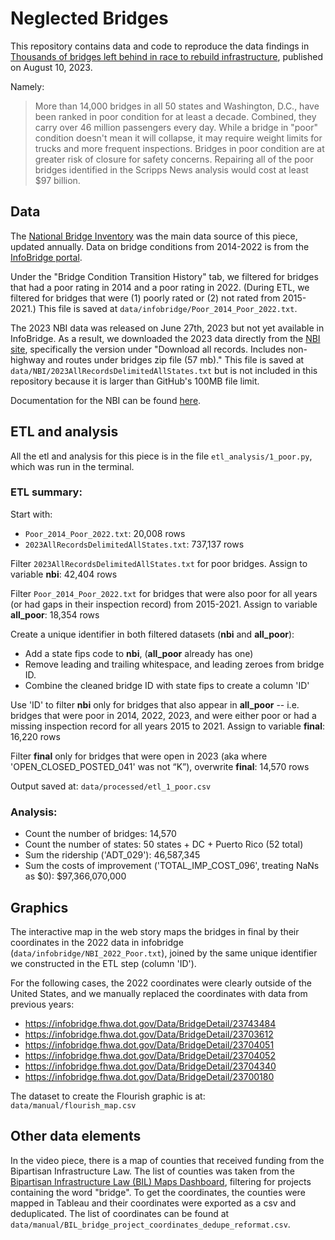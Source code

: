 # Neglected Bridges

This repository contains data and code to reproduce the data findings in [Thousands of bridges left behind in race to rebuild infrastructure](https://scrippsnews.com/stories/thousands-of-bridges-left-behind-in-race-to-rebuild-infrastructure/), published on August 10, 2023.

Namely: 

>More than 14,000 bridges in all 50 states and Washington, D.C., have been ranked in poor condition for at least a decade. Combined, they carry over 46 million passengers every day. While a bridge in "poor" condition doesn't mean it will collapse, it may require weight limits for trucks and more frequent inspections. Bridges in poor condition are at greater risk of closure for safety concerns. Repairing all of the poor bridges identified in the Scripps News analysis would cost at least $97 billion.

## Data

The [National Bridge Inventory](https://www.fhwa.dot.gov/bridge/mtguide.cfm) was the main data source of this piece, updated annually. Data on bridge conditions from 2014-2022 is from the [InfoBridge portal](https://infobridge.fhwa.dot.gov/Data/Dashboard).

Under the "Bridge Condition Transition History" tab, we filtered for bridges that had a poor rating in 2014 and a poor rating in 2022. (During ETL, we filtered for bridges that were (1) poorly rated or (2) not rated from 2015-2021.) This file is saved at `data/infobridge/Poor_2014_Poor_2022.txt`.

The 2023 NBI data was released on June 27th, 2023 but not yet available in InfoBridge. As a result, we downloaded the 2023 data directly from the [NBI site](https://www.fhwa.dot.gov/bridge/nbi/ascii2023.cfm), specifically the version under "Download all records. Includes non-highway and routes under bridges zip file (57 mb)." This file is saved at `data/NBI/2023AllRecordsDelimitedAllStates.txt` but is not included in this repository because it is larger than GitHub's 100MB file limit.

Documentation for the NBI can be found [here](https://www.fhwa.dot.gov/bridge/mtguide.pdf).

## ETL and analysis

All the etl and analysis for this piece is in the file `etl_analysis/1_poor.py`, which was run in the terminal. 

### ETL summary:

Start with:
* `Poor_2014_Poor_2022.txt`: 20,008 rows 
* `2023AllRecordsDelimitedAllStates.txt`: 737,137 rows 

Filter `2023AllRecordsDelimitedAllStates.txt` for poor bridges. Assign to variable **nbi**: 42,404 rows 

Filter `Poor_2014_Poor_2022.txt` for bridges that were also poor for all years (or had gaps in their inspection record) from 2015-2021. Assign to variable **all_poor**: 18,354 rows 

Create a unique identifier in both filtered datasets (**nbi** and **all_poor**):
* Add a state fips code to **nbi**, (**all_poor** already has one)
* Remove leading and trailing whitespace, and leading zeroes from bridge ID. 
* Combine the cleaned bridge ID with state fips to create a column 'ID' 

Use 'ID' to filter **nbi** only for bridges that also appear in **all_poor** -- i.e. bridges that were poor in 2014, 2022, 2023, and were either poor or had a missing inspection record for all years 2015 to 2021. Assign to variable **final**:  16,220 rows 

Filter **final** only for bridges that were open in 2023 (aka where 'OPEN_CLOSED_POSTED_041' was not “K”), overwrite **final**: 14,570 rows 

Output saved at: `data/processed/etl_1_poor.csv` 


### Analysis:

* Count the number of bridges: 14,570
* Count the number of states: 50 states + DC + Puerto Rico (52 total)
* Sum the ridership ('ADT_029'): 46,587,345
* Sum the costs of improvement ('TOTAL_IMP_COST_096', treating NaNs as $0): $97,366,070,000

## Graphics 
The interactive map in the web story maps the bridges in final by their coordinates in the 2022 data in infobridge (`data/infobridge/NBI_2022_Poor.txt`), joined by the same unique identifier we constructed in the ETL step (column 'ID'). 

For the following cases, the 2022 coordinates were clearly outside of the United States, and we manually replaced the coordinates with data from previous years:
* https://infobridge.fhwa.dot.gov/Data/BridgeDetail/23743484
* https://infobridge.fhwa.dot.gov/Data/BridgeDetail/23703612
* https://infobridge.fhwa.dot.gov/Data/BridgeDetail/23704051
* https://infobridge.fhwa.dot.gov/Data/BridgeDetail/23704052
* https://infobridge.fhwa.dot.gov/Data/BridgeDetail/23704340
* https://infobridge.fhwa.dot.gov/Data/BridgeDetail/23700180

The dataset to create the Flourish graphic is at: `data/manual/flourish_map.csv`

## Other data elements

In the video piece, there is a map of counties that received funding from the Bipartisan Infrastructure Law. The list of counties was taken from the [Bipartisan Infrastructure Law (BIL) Maps Dashboard](https://d2d.gsa.gov/report/bipartisan-infrastructure-law-bil-maps-dashboard), filtering for projects containing the word "bridge". To get the coordinates, the counties were mapped in Tableau and their coordinates were exported as a csv and deduplicated. The list of coordinates can be found at `data/manual/BIL_bridge_project_coordinates_dedupe_reformat.csv`.